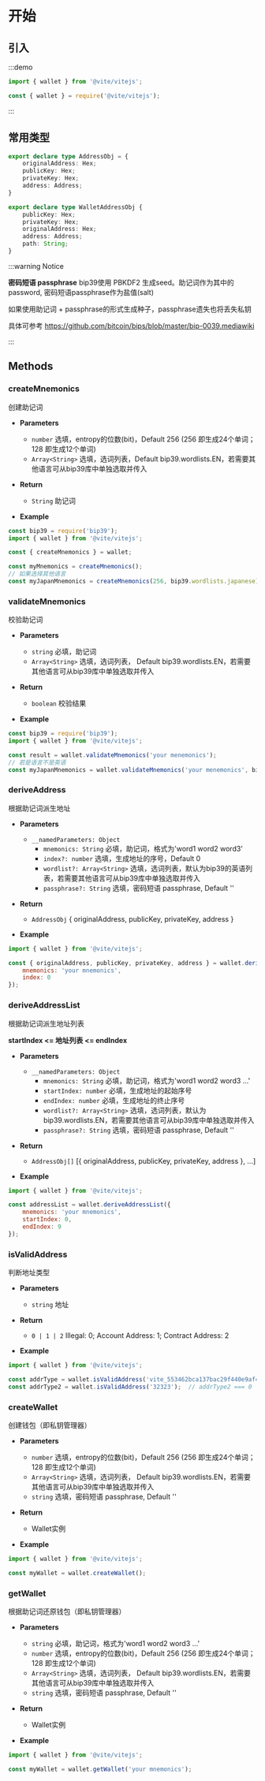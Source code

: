 # 开始

## 引入

:::demo

```javascript tab:ES6
import { wallet } from '@vite/vitejs';
```

```javascript tab:require
const { wallet } = require('@vite/vitejs');
```

:::

## 常用类型

```typescript
export declare type AddressObj = {
    originalAddress: Hex;
    publicKey: Hex;
    privateKey: Hex;
    address: Address;
}

export declare type WalletAddressObj {
    publicKey: Hex;
    privateKey: Hex;
    originalAddress: Hex;
    address: Address;
    path: String;
}
```

:::warning Notice

**密码短语 passphrase**
bip39使用 PBKDF2 生成seed。助记词作为其中的password, 密码短语passphrase作为盐值(salt)

如果使用助记词 + passphrase的形式生成种子，passphrase遗失也将丢失私钥

具体可参考 https://github.com/bitcoin/bips/blob/master/bip-0039.mediawiki

:::

## Methods

### createMnemonics
创建助记词

- **Parameters** 
    * `number` 选填，entropy的位数(bit)，Default 256 (256 即生成24个单词；128 即生成12个单词)
    * `Array<String>` 选填，选词列表，Default bip39.wordlists.EN，若需要其他语言可从bip39库中单独选取并传入

- **Return**
    * `String` 助记词

- **Example**
```javascript
const bip39 = require('bip39');
import { wallet } from '@vite/vitejs';

const { createMnemonics } = wallet;

const myMnemonics = createMnemonics();
// 如果选择其他语言
const myJapanMnemonics = createMnemonics(256, bip39.wordlists.japanese)
```

### validateMnemonics
校验助记词

- **Parameters** 
    * `string` 必填，助记词
    * `Array<String>` 选填，选词列表， Default bip39.wordlists.EN，若需要其他语言可从bip39库中单独选取并传入

- **Return**
    * `boolean` 校验结果

- **Example**
```javascript
const bip39 = require('bip39');
import { wallet } from '@vite/vitejs';

const result = wallet.validateMnemonics('your menemonics');
// 若是语言不是英语
const myJapanMnemonics = wallet.validateMnemonics('your menemonics', bip39.wordlists.japanese);
```

### deriveAddress
根据助记词派生地址

- **Parameters** 
    * `__namedParameters: Object`
        - `mnemonics: String` 必填，助记词，格式为'word1 word2 word3'
        - `index?: number` 选填，生成地址的序号，Default 0
        - `wordlist?: Array<String>` 选填，选词列表，默认为bip39的英语列表，若需要其他语言可从bip39库中单独选取并传入
        - `passphrase?: String` 选填，密码短语 passphrase, Default ''

- **Return**
    * `AddressObj` { originalAddress, publicKey, privateKey, address }

- **Example**
```javascript
import { wallet } from '@vite/vitejs';

const { originalAddress, publicKey, privateKey, address } = wallet.deriveAddress({ 
    mnemonics: 'your mnemonics', 
    index: 0 
});
```

### deriveAddressList
根据助记词派生地址列表

**startIndex <= 地址列表 <= endIndex**

- **Parameters** 
    * `__namedParameters: Object`
        - `mnemonics: String` 必填，助记词，格式为'word1 word2 word3 ...'
        - `startIndex: number` 必填，生成地址的起始序号
        - `endIndex: number` 必填，生成地址的终止序号
        - `wordlist?: Array<String>` 选填，选词列表，默认为bip39.wordlists.EN，若需要其他语言可从bip39库中单独选取并传入
        - `passphrase?: String` 选填，密码短语 passphrase, Default ''

- **Return**
    * `AddressObj[]` [{ originalAddress, publicKey, privateKey, address }, ...]

- **Example**
```javascript
import { wallet } from '@vite/vitejs';

const addressList = wallet.deriveAddressList({ 
    mnemonics: 'your mnemonics', 
    startIndex: 0,
    endIndex: 9
});
```

### isValidAddress
判断地址类型

- **Parameters** 
    * `string` 地址

- **Return**
    * `0 | 1 | 2` Illegal: 0; Account Address: 1; Contract Address: 2

- **Example**
```javascript
import { wallet } from '@vite/vitejs';

const addrType = wallet.isValidAddress('vite_553462bca137bac29f440e9af4ab2e2c1bb82493e41d2bc8b2');  // addrType === 1
const addrType2 = wallet.isValidAddress('32323');  // addrType2 === 0
```

### createWallet
创建钱包（即私钥管理器）

- **Parameters** 
    * `number` 选填，entropy的位数(bit)，Default 256 (256 即生成24个单词；128 即生成12个单词)
    * `Array<String>` 选填，选词列表， Default bip39.wordlists.EN，若需要其他语言可从bip39库中单独选取并传入
    * `string` 选填，密码短语 passphrase, Default ''

- **Return**
    * Wallet实例

- **Example**
```javascript
import { wallet } from '@vite/vitejs';

const myWallet = wallet.createWallet();
```

### getWallet
根据助记词还原钱包（即私钥管理器）

- **Parameters** 
    * `string` 必填，助记词，格式为'word1 word2 word3 ...'
    * `number` 选填，entropy的位数(bit)，Default 256 (256 即生成24个单词；128 即生成12个单词)
    * `Array<String>` 选填，选词列表， Default bip39.wordlists.EN，若需要其他语言可从bip39库中单独选取并传入
    * `string` 选填，密码短语 passphrase, Default ''

- **Return**
    * Wallet实例


- **Example**
```javascript
import { wallet } from '@vite/vitejs';

const myWallet = wallet.getWallet('your mnemonics');
```